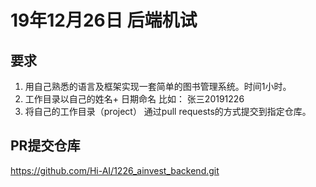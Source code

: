 # 19年12月26日 后端机试

## 要求

1. 用自己熟悉的语言及框架实现一套简单的图书管理系统。时间1小时。
2. 工作目录以自己的姓名+ 日期命名  比如： 张三20191226
3. 将自己的工作目录（project） 通过pull requests的方式提交到指定仓库。

## PR提交仓库

https://github.com/Hi-AI/1226_ainvest_backend.git
